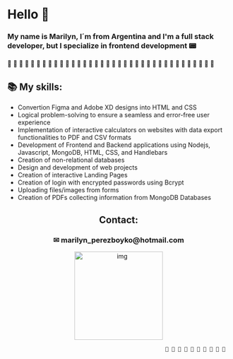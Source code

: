 # Hello 👋
### My name is Marilyn, I´m from Argentina and I'm a full stack developer, but I specialize in frontend development 📟

🌺 🌺 🌺 🌺 🌺 🌺 🌺 🌺 🌺 🌺 🌺 🌺 🌺 🌺 🌺 🌺 🌺 🌺 🌺 🌺 🌺 🌺 🌺 🌺 🌺 🌺 🌺 🌺 🌺 🌺 🌺 🌺 🌺 🌺 🌺 🌺 

## 📚 My skills:                                                                                                       
- Convertion Figma and Adobe XD designs into HTML and CSS
- Logical problem-solving to ensure a seamless and error-free user experience
- Implementation of interactive calculators on websites with data export functionalities to PDF and CSV formats
- Development of Frontend and Backend applications using Nodejs, Javascript, MongoDB, HTML, CSS, and Handlebars
- Creation of non-relational databases
- Design and development of web projects
- Creation of interactive Landing Pages
- Creation of login with encrypted passwords using Bcrypt
- Uploading files/images from forms
- Creation of PDFs collecting information from MongoDB Databases



<div align="center">
  <h2>Contact:</<h2>
    <h3>✉ marilyn_perezboyko@hotmail.com</h3>
</div>


<div align="center">
  <img align="center" alt="img" src="https://cdn.picrew.me/shareImg/org/202304/1955517_qgrL0z5A.png" height="200" width="200">
</div>

 
                                                      🌺 🌺 🌺 🌺 🌺 🌺 🌺 🌺 🌺 🌺
                                                  


 

